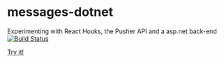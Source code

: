 # messages-dotnet

Experimenting with React Hooks, the Pusher API and a asp.net back-end   
[![Build Status](https://dev.azure.com/DogSpots/messages-dotnet/_apis/build/status/messages-dotnet%20-%203%20-%20CI?branchName=master)](https://dev.azure.com/DogSpots/messages-dotnet/_build/latest?definitionId=4&branchName=master)

[Try it!](https://messages-dotnet.azurewebsites.net/)
